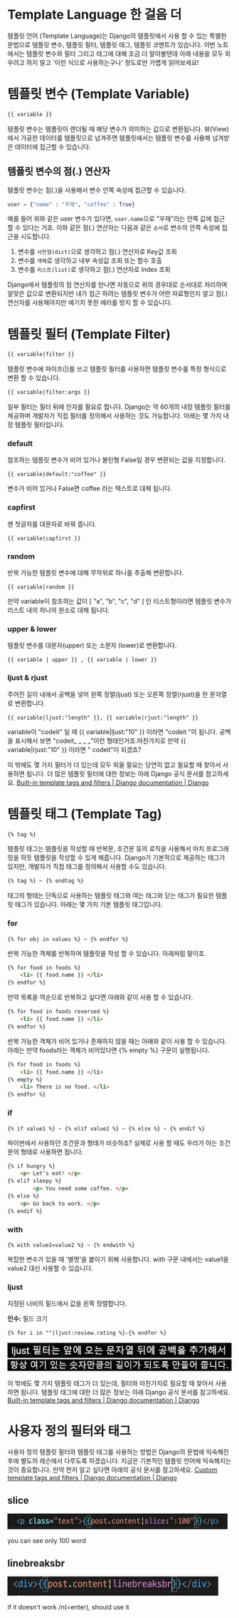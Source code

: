 # Template Language 한 걸음 더

템플릿 언어 (Template Language)는 Django의 템플릿에서 사용 할 수 있는 특별한 문법으로 템플릿 변수, 템플릿 필터, 템플릿 태그, 템플릿 코멘트가 있습니다. 이번 노트에서는 템플릿 변수와 필터 그리고 태그에 대해 조금 더 알아볼텐데 아래 내용을 모두 외우려고 하지 말고 '이런 식으로 사용하는구나' 정도로만 가볍게 읽어보세요!

# 템플릿 변수 (Template Variable)

```html
{{ variable }}
```

템플릿 변수는 템플릿이 렌더될 때 해당 변수가 의미하는 값으로 변환됩니다. 뷰(View)에서 가공한 데이터를 템플릿으로 넘겨주면 템플릿에서는 템플릿 변수를 사용해 넘겨받은 데이터에 접근할 수 있습니다.

## 템플릿 변수의 점(.) 연산자

템플릿 변수는 점(.)을 사용해서 변수 안쪽 속성에 접근할 수 있습니다.

```python
user = {"name" : "우재", "coffee" : True}
```

예를 들어 위와 같은 user 변수가 있다면, `user.name`으로 "우재"라는 안쪽 값에 접근 할 수 있다는 거죠. 이와 같은 점(.) 연산자는 다음과 같은 `순서`로 변수의 안쪽 속성에 접근을 시도합니다.

1. 변수를 `사전형(dict)`으로 생각하고 점(.) 연산자로 Key값 조회
2. 변수를 `객체`로 생각하고 내부 속성값 조회 또는 함수 호출
3. 변수를 `리스트(list)`로 생각하고 점(.) 연산자로 Index 조회

Django에서 템플릿의 점 연산자를 만나면 자동으로 위의 경우대로 순서대로 처리하며 알맞은 값으로 변환되지만 내가 접근 하려는 템플릿 변수가 어떤 자료형인지 알고 점(.)연산자를 사용해야지만 예기치 못한 에러를 방지 할 수 있습니다.

# 템플릿 필터 (Template Filter)

```html
{{ variable|filter }}
```

템플릿 변수에 파이프(|)를 쓰고 템플릿 필터를 사용하면 템플릿 변수를 특정 형식으로 변환 할 수 있습니다.

```html
{{ variable|filter:args }}
```

일부 필터는 필터 뒤에 인자를 필요로 합니다. Django는 약 60개의 내장 템플릿 필터를 제공하며 개발자가 직접 필터를 정의해서 사용하는 것도 가능합니다. 아래는 몇 가지 내장 템플릿 필터입니다.

### **default**

참조하는 템플릿 변수가 비어 있거나 불린형 False일 경우 변환되는 값을 지정합니다.

```
{{ variable|default:"coffee" }} 
```

변수가 비어 있거나 False면 coffee 라는 텍스트로 대체 됩니다.

### **capfirst**

맨 첫글자를 대문자로 바꿔 줍니다.

```
{{ variable|capfirst }}
```

### **random**

반복 가능한 템플릿 변수에 대해 무작위로 하나를 추출해 변환합니다.

```
{{ variable|random }}
```

만약 variable이 참조하는 값이 [ "a", "b", "c", "d" ] 인 리스트형이라면 템플릿 변수가 리스트 내의 하나의 원소로 대체 됩니다.

### **upper & lower**

템플릿 변수를 대문자(upper) 또는 소문자 (lower)로 변환합니다.

```
{{ variable | upper }} , {{ variable | lower }}
```

### **ljust & rjust**

주어진 길이 내에서 공백을 넣어 왼쪽 정렬(ljust) 또는 오른쪽 정렬(rjust)을 한 문자열로 변환합니다.

```
{{ variable|ljust:"length" }}, {{ variable|rjust:"length" }}
```

variable이 "codeit" 일 때 {{ variable|ljust:"10" }} 이라면 "codeit "이 됩니다. 공백을 표시해서 보면 "codeit_ _ _ _"이런 형태인거죠.마찬가지로 만약 {{ variable|rjust:"10" }} 이라면 " codeit"이 되겠죠?

이 밖에도 몇 가지 필터가 더 있는데 모두 외울 필요는 당연히 없고 필요할 때 찾아서 사용하면 됩니다. 더 많은 템플릿 필터에 대한 정보는 아래 Django 공식 문서를 참고하세요. [Built-in template tags and filters | Django documentation | Django](https://docs.djangoproject.com/en/2.2/ref/templates/builtins/#ref-templates-builtins-filters)

# 템플릿 태그 (Template Tag)

```html
{% tag %}
```

템플릿 태그는 템플릿을 작성할 때 반복문, 조건문 등의 로직을 사용해서 마치 프로그래밍을 하듯 템플릿을 작성할 수 있게 해줍니다. Django가 기본적으로 제공하는 태그가 있지만, 개발자가 직접 태그를 정의해서 사용할 수도 있습니다.

```html
{% tag %} ~ {% endtag %}
```

태그의 형태는 단독으로 사용하는 템플릿 태그와 여는 태그와 닫는 태그가 필요한 템플릿 태그가 있습니다. 아래는 몇 가지 기본 템플릿 태그입니다.

### **for**

```
{% for obj in values %} ~ {% endfor %}
```

반복 가능한 객체를 반복하며 템플릿을 작성 할 수 있습니다. 아래처럼 말이죠.

```html
{% for food in foods %} 
    <li> {{ food.name }} </li>
{% endfor %}
```

만약 목록을 역순으로 반복하고 싶다면 아래와 같이 사용 할 수 있습니다.

```html
{% for food in foods reversed %} 
    <li> {{ food.name }} </li>
{% endfor %}
```

반복 가능한 객체가 비어 있거나 존재하지 않을 때는 아래와 같이 사용 할 수 있습니다.
아래는 만약 foods라는 객체가 비어있다면 {% empty %} 구문이 실행됩니다.

```html
{% for food in foods %} 
    <li> {{ food.name }} </li>
{% empty %}
    <li> There is no food. </li>
{% endfor %}
```

### **if**

```
{% if value1 %} ~ {% elif value2 %} ~ {% else %} ~ {% endif %}
```

파이썬에서 사용하던 조건문과 형태가 비슷하죠? 실제로 사용 할 때도 우리가 아는 조건문의 형태로 사용하면 됩니다.

```html
{% if hungry %}
    <p> Let's eat! </p>
{% elif sleepy %}
        <p> You need some coffee. </p>
{% else %}
    <p> Go back to work. </p>
{% endif %}
```

### **with**

```
{% with value1=value2 %} ~ {% endwith %}
```

복잡한 변수가 있을 때 '별명'을 붙이기 위해 사용합니다. with 구문 내에서는 value1을 value2 대신 사용할 수 있습니다.

### **ljust**

지정된 너비의 필드에서 값을 왼쪽 정렬합니다.

**인수:** 필드 크기

```html
{% for i in ""|ljust:review.rating %}☆{% endfor %}
```

![](assets/2023-04-29-17-02-13-image.png)![](assets/2023-04-29-17-02-35-image.png)

이 밖에도 몇 가지 템플릿 태그가 더 있는데, 필터와 마찬가지로 필요할 때 찾아서 사용하면 됩니다. 템플릿 태그에 대한 더 많은 정보는 아래 Django 공식 문서를 참고하세요. [Built-in template tags and filters | Django documentation | Django](https://docs.djangoproject.com/en/2.2/ref/templates/builtins/#ref-templates-builtins-tags)

# 사용자 정의 필터와 태그

사용자 정의 템플릿 필터와 템플릿 태그를 사용하는 방법은 Django의 문법에 익숙해진 후에 별도의 레슨에서 다루도록 하겠습니다. 지금은 기본적인 템플릿 언어에 익숙해지는 것이 중요합니다. 만약 먼저 알고 싶다면 아래의 공식 문서를 참고하세요. [Custom template tags and filters | Django documentation | Django](https://docs.djangoproject.com/en/2.2/howto/custom-template-tags/)

## slice

![](assets/2023-04-21-01-18-01-image.png)

you can see only 100 word

## linebreaksbr

![](assets/2023-04-21-01-19-35-image.png)

if it doesn't work /n(=enter), should use it
